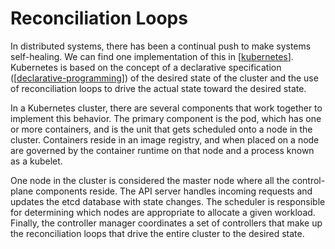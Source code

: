 # Reconciliation Loops

In distributed systems, there has been a continual push to make systems self-healing. We can find one implementation of this in [[kubernetes]]. Kubernetes is based on the concept of a declarative specification ([[declarative-programming]]) of the desired state of the cluster and the use of reconciliation loops to drive the actual state toward the desired state.

In a Kubernetes cluster, there are several components that work together to implement this behavior. The primary component is the pod, which has one or more containers, and is the unit that gets scheduled onto a node in the cluster. Containers reside in an image registry, and when placed on a node are governed by the container runtime on that node and a process known as a kubelet.

One node in the cluster is considered the master node where all the control-plane components reside. The API server handles incoming requests and updates the etcd database with state changes. The scheduler is responsible for determining which nodes are appropriate to allocate a given workload. Finally, the controller manager coordinates a set of controllers that make up the reconciliation loops that drive the entire cluster to the desired state.

[//begin]: # "Autogenerated link references for markdown compatibility"
[kubernetes]: ../cloud-computing/kubernetes "Kubernetes (k8s)"
[declarative-programming]: ../software-engineering/declarative-programming "Declarative Programming"
[//end]: # "Autogenerated link references"
